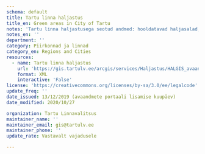```yaml
---
schema: default
title: Tartu linna haljastus
title_en: Green areas in City of Tartu
notes: 'Tartu linna haljastusega seotud andmed: hooldatavad haljasalad, rajad, lilled, pingid trepid, piirded jm inventar linnaruumis'
notes_en: ''
department: ''
category: Piirkonnad ja linnad 
category_en: Regions and Cities
resources:
  - name: Tartu linna haljastus
    url: 'https://gis.tartulv.ee/arcgis/services/Haljastus/HALGIS_avaandmed/MapServer?wsdl'
    format: XML
    interactive: 'False'
license: 'https://creativecommons.org/licenses/by-sa/3.0/ee/legalcode'  
update_freq: ''
date_issued: 13/12/2019 (avaandmete portaali lisamise kuupäev)
date_modified: 2020/10/27

organization: Tartu Linnavalitsus
maintainer_name: ''
maintainer_email: gis@tartulv.ee
maintainer_phone: ''
update_rate: Vastavalt vajadusele

---
```

